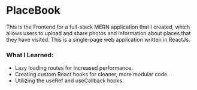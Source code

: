 # PlaceBook
This is the Frontend for a full-stack MERN application that I created, which allows users to upload and share photos and information about places that they have visited. This is a single-page web application written in ReactJs.

### What I Learned:
- Lazy loading routes for increased performance.
- Creating custom React hooks for cleaner, more modular code.
- Utilizing the useRef and useCallback hooks.